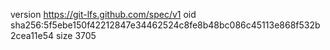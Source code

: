 version https://git-lfs.github.com/spec/v1
oid sha256:5f5ebe150f42212847e34462524c8fe8b48bc086c45113e868f532b2cea11e54
size 3705
